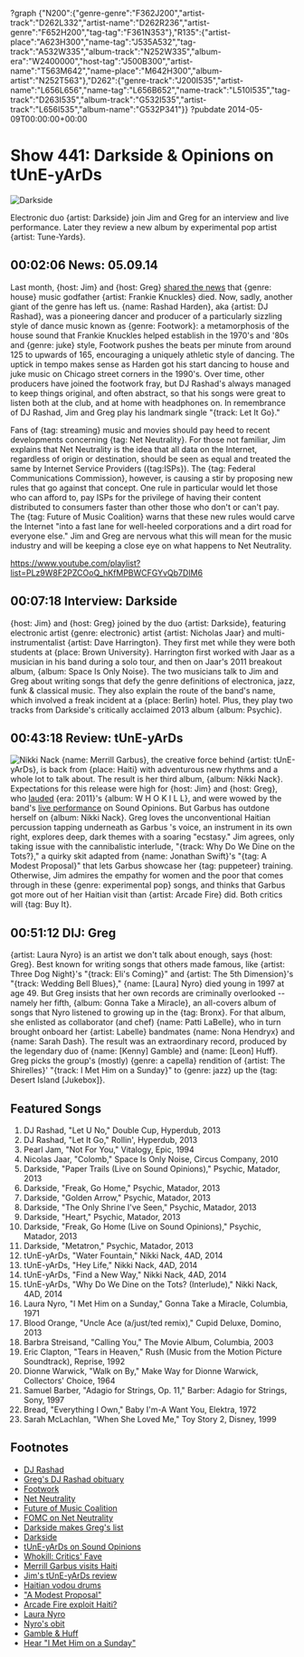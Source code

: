 ?graph {"N200":{"genre-genre":"F362J200","artist-track":"D262L332","artist-name":"D262R236","artist-genre":"F652H200","tag-tag":"F361N353"},"R135":{"artist-place":"A623H300","name-tag":"J535A532","tag-track":"A532W335","album-track":"N252W335","album-era":"W2400000","host-tag":"J500B300","artist-name":"T563M642","name-place":"M642H300","album-artist":"N252T563"},"D262":{"genre-track":"J200I535","artist-name":"L656L656","name-tag":"L656B652","name-track":"L510I535","tag-track":"D263I535","album-track":"G532I535","artist-track":"L656I535","album-name":"G532P341"}}
?pubdate 2014-05-09T00:00:00+00:00

# Show 441: Darkside & Opinions on tUnE-yArDs
![Darkside](http://static.soundopinions.org/images/2014/darkside_web.jpg)

Electronic duo {artist: Darkside} join Jim and Greg for an interview and live performance. Later they review a new album by experimental pop artist {artist: Tune-Yards}.

## 00:02:06 News: 05.09.14 
Last month, {host: Jim} and {host: Greg} [shared the news](http://www.soundopinions.org/show/436) that {genre: house} music godfather {artist: Frankie Knuckles} died. Now, sadly, another giant of the genre has left us. {name: Rashad Harden}, aka {artist: DJ Rashad}, was a pioneering dancer and producer of a particularly sizzling style of dance music known as {genre: Footwork}: a metamorphosis of the house sound that Frankie Knuckles helped establish in the 1970's and '80s and {genre: juke} style, Footwork pushes the beats per minute from around 125 to upwards of 165, encouraging a uniquely athletic style of dancing. The uptick in tempo makes sense as Harden got his start dancing to house and juke music on Chicago street corners in the 1990's. Over time, other producers have joined the footwork fray, but DJ Rashad's always managed to keep things original, and often abstract, so that his songs were great to listen both at the club, and at home with headphones on. In remembrance of DJ Rashad, Jim and Greg play his landmark single "{track: Let It Go}."

Fans of {tag: streaming} music and movies should pay heed to recent developments concerning {tag: Net Neutrality}. For those not familiar, Jim explains that Net Neutrality is the idea that all data on the Internet, regardless of origin or destination, should be seen as equal and treated the same by Internet Service Providers ({tag:ISPs}). The {tag: Federal Communications Commission}, however, is causing a stir by proposing new rules that go against that concept. One rule in particular would let those who can afford to, pay ISPs for the privilege of having their content distributed to consumers faster than other those who don't or can't pay. The {tag: Future of Music Coalition} warns that these new rules would carve the Internet "into a fast lane for well-heeled corporations and a dirt road for everyone else." Jim and Greg are nervous what this will mean for the music industry and will be keeping a close eye on what happens to Net Neutrality. 


https://www.youtube.com/playlist?list=PLz9W8F2PZCOoQ_hKfMPBWCFGYvQb7DIM6

## 00:07:18 Interview: Darkside
{host: Jim} and {host: Greg} joined by the duo {artist: Darkside}, featuring electronic artist {genre: electronic} artist {artist: Nicholas Jaar} and multi-instrumentalist {artist: Dave Harrington}. They first met while they were both students at {place: Brown University}. Harrington first worked with Jaar as a musician in his band during a solo tour, and then on Jaar's 2011 breakout album, {album: Space Is Only Noise}. The two musicians talk to Jim and Greg about writing songs that defy the genre definitions of electronica, jazz, funk & classical music. They also explain the route of the band's name, which involved a freak incident at a {place: Berlin} hotel. Plus, they play two tracks from Darkside's critically acclaimed 2013 album {album: Psychic}.


## 00:43:18 Review: tUnE-yArDs
![Nikki Nack](http://is2.mzstatic.com/image/thumb/Music/v4/e8/39/fb/e839fb40-4651-44ac-901a-04a0f8a21793/source/600x600bb.jpg "308179967/838008963")
{name: Merrill Garbus}, the creative force behind {artist: tUnE-yArDs}, is back from {place: Haiti} with adventurous new rhythms and a whole lot to talk about. The result is her third album, {album: Nikki Nack}. Expectations for this release were high for {host: Jim} and {host: Greg}, who [lauded](/show/315/) {era: 2011}'s {album: W H O K I L L}, and were wowed by the band's [live performance](/show/294/) on Sound Opinions. But Garbus has outdone herself on {album: Nikki Nack}. Greg loves the unconventional Haitian percussion tapping underneath as Garbus 's voice, an instrument in its own right, explores deep, dark themes with a soaring "ecstasy." Jim agrees, only taking issue with the cannibalistic interlude, "{track: Why Do We Dine on the Tots?}," a quirky skit adapted from {name: Jonathan Swift}'s "{tag: A Modest Proposal}" that lets Garbus showcase her {tag: puppeteer} training. Otherwise, Jim admires the empathy for women and the poor that comes through in these {genre: experimental pop} songs, and thinks that Garbus got more out of her Haitian visit than {artist: Arcade Fire} did. Both critics will {tag: Buy It}.

## 00:51:12 DIJ: Greg
{artist: Laura Nyro} is an artist we don't talk about enough, says {host: Greg}. Best known for writing songs that others made famous, like {artist: Three Dog Night}'s "{track: Eli's Coming}" and {artist: The 5th Dimension}'s "{track: Wedding Bell Blues}," {name: [Laura] Nyro} died young in 1997 at age 49. But Greg insists that her own records are criminally overlooked  -- namely her fifth, {album: Gonna Take a Miracle}, an all-covers album of songs that Nyro listened to growing up in the {tag: Bronx}. For that album, she enlisted as collaborator (and chef) {name: Patti LaBelle}, who in turn brought onboard her {artist: Labelle} bandmates {name: Nona Hendryx} and {name: Sarah Dash}. The result was an extraordinary record, produced by the legendary duo of {name: [Kenny] Gamble} and {name: [Leon] Huff}. Greg picks the group's (mostly) {genre: a capella} rendition of {artist: The Shirelles}' "{track: I Met Him on a Sunday}" to {genre: jazz} up the {tag: Desert Island [Jukebox]}.


## Featured Songs
1. DJ Rashad, "Let U No," Double Cup, Hyperdub, 2013
1. DJ Rashad, "Let It Go," Rollin', Hyperdub, 2013
1. Pearl Jam, "Not For You," Vitalogy, Epic, 1994
1. Nicolas Jaar, "Colomb," Space Is Only Noise, Circus Company, 2010
1. Darkside, "Paper Trails (Live on Sound Opinions)," Psychic, Matador, 2013
1. Darkside, "Freak, Go Home," Psychic, Matador, 2013
1. Darkside, "Golden Arrow," Psychic, Matador, 2013
1. Darkside, "The Only Shrine I've Seen," Psychic, Matador, 2013
1. Darkside, "Heart," Psychic, Matador, 2013
1. Darkside, "Freak, Go Home (Live on Sound Opinions)," Psychic, Matador, 2013
1. Darkside, "Metatron," Psychic, Matador, 2013
1. tUnE-yArDs, "Water Fountain," Nikki Nack, 4AD, 2014
1. tUnE-yArDs, "Hey Life," Nikki Nack, 4AD, 2014
1. tUnE-yArDs, "Find a New Way," Nikki Nack, 4AD, 2014
1. tUnE-yArDs, "Why Do We Dine on the Tots? (Interlude)," Nikki Nack, 4AD, 2014
1. Laura Nyro, "I Met Him on a Sunday," Gonna Take a Miracle, Columbia, 1971
1. Blood Orange, "Uncle Ace (a/just/ted remix)," Cupid Deluxe, Domino, 2013
1. Barbra Streisand, "Calling You," The Movie Album, Columbia, 2003
1. Eric Clapton, "Tears in Heaven," Rush (Music from the Motion Picture Soundtrack), Reprise, 1992
1. Dionne Warwick, "Walk on By," Make Way for Dionne Warwick, Collectors' Choice, 1964
1. Samuel Barber, "Adagio for Strings, Op. 11," Barber: Adagio for Strings, Sony, 1997
1. Bread, "Everything I Own," Baby I'm-A Want You, Elektra, 1972
1. Sarah McLachlan, "When She Loved Me," Toy Story 2, Disney, 1999



## Footnotes
- [DJ Rashad]( https://www.facebook.com/pages/DJ-Rashad/152577002604)
- [Greg's DJ Rashad obituary](http://articles.chicagotribune.com/2014-04-28/entertainment/chi-dj-rashad-dead-20140427_1_house-music-footwork-juke)
- [Footwork](https://www.youtube.com/watch?v=JpHY8BiLcQs)
- [Net Neutrality](http://www.savetheinternet.com/net-neutrality-101)
- [Future of Music Coalition](http://www.futureofmusic.org/)
- [FOMC on Net Neutrality]( http://www.futureofmusic.org/blog/2014/04/24/fmc-statement-fcc-plan-create-internet-slow-lane)
- [Darkside makes Greg's list](http://www.soundopinions.org/show/419)
- [Darkside](http://www.darksideusa.com/)
- [tUnE-yArDs on Sound Opinions](http://www.soundopinions.org/show/294/)
- [Whokill: Critics' Fave](http://blogs.sfweekly.com/shookdown/2012/01/oaklands_tune-yards_wins_the_v.php)
- [Merrill Garbus visits Haiti](http://thetalkhouse.com/talks/merrill-garbus-tune-yards-talks-haiti-and-exploring-a-non-western-musical-tradition/)
- [Jim's tUnE-yArDs review](http://www.wbez.org/blogs/jim-derogatis/2014-05/tune-yards-delivers-its-third-gem-nikki-nack-110135)
- [Haitian vodou drums](http://en.wikipedia.org/wiki/Haitian_vodou_drumming)
- ["A Modest Proposal"](http://art-bin.com/art/omodest.html)
- [Arcade Fire exploit Haiti?](http://www.theatlantic.com/entertainment/archive/2013/11/arcade-fire-exploited-haiti-and-almost-no-one-noticed/281377/)
- [Laura Nyro](http://www.allmusic.com/artist/laura-nyro-mn0000137474/biography)
- [Nyro's obit](http://www.nytimes.com/1997/04/10/arts/laura-nyro-intense-balladeer-of-60-s-and-70-s-dies-at-49.html)
- [Gamble & Huff](http://rockhall.com/inductees/gamble-and-huff/bio/)
- [Hear "I Met Him on a Sunday"](https://www.youtube.com/watch?v=pb0Hz1xwR50&feature=kp)
